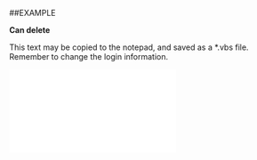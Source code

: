 

##EXAMPLE

**Can delete**

This text may be copied to the notepad, and saved as a *.vbs file. Remember to change the login information.

![](../../Examples/vbs/SOSentry.CanDelete.vbs.txt)





